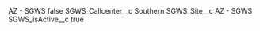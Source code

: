 <?xml version="1.0" encoding="UTF-8"?>
<CustomMetadata xmlns="http://soap.sforce.com/2006/04/metadata" xmlns:xsi="http://www.w3.org/2001/XMLSchema-instance" xmlns:xsd="http://www.w3.org/2001/XMLSchema">
    <label>AZ - SGWS</label>
    <protected>false</protected>
    <values>
        <field>SGWS_Callcenter__c</field>
        <value xsi:type="xsd:string">Southern</value>
    </values>
    <values>
        <field>SGWS_Site__c</field>
        <value xsi:type="xsd:string">AZ - SGWS</value>
    </values>
    <values>
        <field>SGWS_isActive__c</field>
        <value xsi:type="xsd:boolean">true</value>
    </values>
</CustomMetadata>
